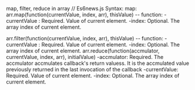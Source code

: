 map, filter, reduce in array // Es6news.js
Syntax:
map:
arr.map(function(currentValue, index, arr), thisValue)
-- function:
            -currentValue : Required. Value of current element.
            -index: Optional. The array index of current element.

arr.filter(function(currentValue, index, arr), thisValue)
-- function:
            -currentValue : Required. Value of current element.
            -index: Optional. The array index of current element.
arr.reduce(function(accmulator, currentValue, index, arr), initialValue)
            -accmulator: Required. The accmulator accmulates callback's return valuess. It is the accmulated value previously returned in the last invocation of the callback
            -currentValue: Required. Value of current element.
            -index: Optional. The array index of current element.